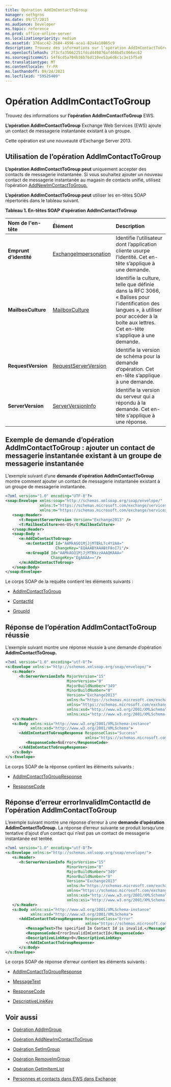 ```yaml
---
title: Opération AddImContactToGroup
manager: sethgros
ms.date: 09/17/2015
ms.audience: Developer
ms.topic: reference
ms.prod: office-online-server
ms.localizationpriority: medium
ms.assetid: 376acc42-2684-4596-aca1-82a4a10865c9
description: Trouvez des informations sur l’opération AddImContactToGroup EWS.
ms.openlocfilehash: 2f3cfa35662251fdcd449876af466bd5c066ec62
ms.sourcegitcommit: 54f6cd5a704b36b76d110ee53a6d6c1c3e15f5a9
ms.translationtype: MT
ms.contentlocale: fr-FR
ms.lasthandoff: 09/24/2021
ms.locfileid: "59525409"
---
```

# <a name="addimcontacttogroup-operation"></a>Opération AddImContactToGroup

Trouvez des informations sur **l’opération AddImContactToGroup** EWS. 
  
**L’opération AddImContactToGroup** Exchange Web Services (EWS) ajoute un contact de messagerie instantanée existant à un groupe. 
  
Cette opération est une nouveauté d’Exchange Server 2013.
  
## <a name="using-the-addimcontacttogroup-operation"></a>Utilisation de l’opération AddImContactToGroup

**L’opération AddImContactToGroup peut** uniquement accepter des contacts de messagerie instantanée. Si vous souhaitez ajouter un nouveau contact de messagerie instantanée au magasin de contacts unifié, utilisez l’opération [AddNewImContactToGroup.](addnewimcontacttogroup-operation.md) 
  
**L’opération AddImContactToGroup peut** utiliser les en-têtes SOAP répertoriés dans le tableau suivant. 
  
**Tableau 1. En-têtes SOAP d’opération AddImContactToGroup**

|**Nom de l'en-tête**|**Élément**|**Description**|
|:-----|:-----|:-----|
|**Emprunt d’identité** <br/> |[ExchangeImpersonation](exchangeimpersonation.md) <br/> |Identifie l’utilisateur dont l’application cliente usurpe l’identité. Cet en-tête s’applique à une demande.  <br/> |
|**MailboxCulture** <br/> |[MailboxCulture](mailboxculture.md) <br/> |Identifie la culture, telle que définie dans la RFC 3066, « Balises pour l’identification des langues », à utiliser pour accéder à la boîte aux lettres. Cet en-tête s’applique à une demande.  <br/> |
|**RequestVersion** <br/> |[RequestServerVersion](requestserverversion.md) <br/> |Identifie la version de schéma pour la demande d’opération. Cet en-tête s’applique à une demande.  <br/> |
|**ServerVersion** <br/> |[ServerVersionInfo](serverversioninfo.md) <br/> |Identifie la version du serveur qui a répondu à la demande. Cet en-tête s’applique à une réponse.  <br/> |
   
## <a name="addimcontacttogroup-operation-request-example-add-an-existing-im-contact-to-an-im-group"></a>Exemple de demande d’opération AddImContactToGroup : ajouter un contact de messagerie instantanée existant à un groupe de messagerie instantanée

L’exemple suivant d’une **demande d’opération AddImContactToGroup** montre comment ajouter un contact de messagerie instantanée existant à un groupe de messagerie instantanée. 
  
```XML
<?xml version="1.0" encoding="UTF-8"?>
<soap:Envelope xmlns:soap="http://schemas.xmlsoap.org/soap/envelope/"
               xmlns:t="https://schemas.microsoft.com/exchange/services/2006/types"
               xmlns:m="https://schemas.microsoft.com/exchange/services/2006/messages">
   <soap:Header>
      <t:RequestServerVersion Version="Exchange2013" />
      <t:MailboxCulture>en-US</t:MailboxCulture>
   </soap:Header>
   <soap:Body >
      <m:AddImContactToGroup>
         <m:ContactId Id="AAMkAGQ1MjJjMTBkLTc4Y2AA="
                      ChangeKey="EQAAABYAAABtF8oI7i"/>
         <m:GroupId Id="AAMkAGQ1MjJjMTBkzzAAAQKAAA="
                    ChangeKey="EgAAAA=="/>
      </m:AddImContactToGroup>
   </soap:Body>
</soap:Envelope>
```

Le corps SOAP de la requête contient les éléments suivants :
  
- [AddImContactToGroup](addimcontacttogroup.md)
    
- [ContactId](contactid.md)
    
- [GroupId](groupid.md)
    
## <a name="successful-addimcontacttogroup-operation-response"></a>Réponse de l’opération AddImContactToGroup réussie

L’exemple suivant montre une réponse réussie à une demande d’opération **AddImContactToGroup.** 
  
```XML
<?xml version="1.0" encoding="utf-8"?>
<s:Envelope xmlns:s="http://schemas.xmlsoap.org/soap/envelope/">
   <s:Header>
      <h:ServerVersionInfo MajorVersion="15" 
                           MinorVersion="0" 
                           MajorBuildNumber="349" 
                           MinorBuildNumber="0" 
                           Version="Exchange2013" 
                           xmlns:h="https://schemas.microsoft.com/exchange/services/2006/types" 
                           xmlns="https://schemas.microsoft.com/exchange/services/2006/types" 
                           xmlns:xsd="http://www.w3.org/2001/XMLSchema" 
                           xmlns:xsi="http://www.w3.org/2001/XMLSchema-instance"/>
   </s:Header>
   <s:Body xmlns:xsi="http://www.w3.org/2001/XMLSchema-instance" 
           xmlns:xsd="http://www.w3.org/2001/XMLSchema">
      <AddImContactToGroupResponse ResponseClass="Success" 
                                   xmlns="https://schemas.microsoft.com/exchange/services/2006/messages">
         <ResponseCode>NoError</ResponseCode>
      </AddImContactToGroupResponse>
   </s:Body>
</s:Envelope>
```

Le corps SOAP de la réponse contient les éléments suivants :
  
- [AddImContactToGroupResponse](addimcontacttogroupresponse.md)
    
- [ResponseCode](responsecode.md)
    
## <a name="addimcontacttogroup-operation-errorinvalidimcontactid-error-response"></a>Réponse d’erreur errorInvalidImContactId de l’opération AddImContactToGroup

L’exemple suivant montre une réponse d’erreur à une **demande d’opération AddImContactToGroup.** La réponse d’erreur suivante se produit lorsqu’une tentative d’ajout d’un contact qui n’est pas un contact de messagerie instantanée est tentée. 
  
```XML
<?xml version="1.0" encoding="utf-8"?>
<s:Envelope xmlns:s="http://schemas.xmlsoap.org/soap/envelope/">
   <s:Header>
      <h:ServerVersionInfo MajorVersion="15"
                           MinorVersion="0" 
                           MajorBuildNumber="349" 
                           MinorBuildNumber="0" 
                           Version="Exchange2013" 
                           xmlns:h="https://schemas.microsoft.com/exchange/services/2006/types"
                           xmlns="https://schemas.microsoft.com/exchange/services/2006/types" 
                           xmlns:xsd="http://www.w3.org/2001/XMLSchema" 
                           xmlns:xsi="http://www.w3.org/2001/XMLSchema-instance"/>
   </s:Header>
   <s:Body xmlns:xsi="http://www.w3.org/2001/XMLSchema-instance" 
           xmlns:xsd="http://www.w3.org/2001/XMLSchema">
      <AddImContactToGroupResponse ResponseClass="Error" 
                                   xmlns="https://schemas.microsoft.com/exchange/services/2006/messages">
         <MessageText>The specified Im Contact Id is invalid.</MessageText>
         <ResponseCode>ErrorInvalidImContactId</ResponseCode>
         <DescriptiveLinkKey>0</DescriptiveLinkKey>
         </AddImContactToGroupResponse>
      </s:Body>
</s:Envelope>
```

Le corps SOAP de réponse d’erreur contient les éléments suivants :
  
- [AddImContactToGroupResponse](addimcontacttogroupresponse.md)
    
- [MessageText](messagetext.md)
    
- [ResponseCode](responsecode.md)
    
- [DescriptiveLinkKey](descriptivelinkkey.md)
    
## <a name="see-also"></a>Voir aussi

- [Opération AddImGroup](addimgroup-operation.md)
    
- [Opération AddNewImContactToGroup](addnewimcontacttogroup-operation.md)
    
- [Opération SetImGroup](setimgroup-operation.md)
    
- [Opération RemoveImGroup](removeimgroup-operation.md)
    
- [Opération GetImItemList](getimitemlist-operation.md)
    
- [Personnes et contacts dans EWS dans Exchange](https://msdn.microsoft.com/library/043c33be-a0d1-4bad-a840-85715eda4813%28Office.15%29.aspx)
    

